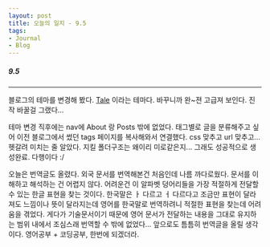 ```yaml
---
layout: post
title: 오늘의 일지 - 9.5
tags:
- Journal
- Blog
---
```




##### 9.5

---

블로그의 테마를 변경해 봤다. [Tale](https://github.com/chesterhow/tale/) 이라는 테마다. 바꾸니까 완~젼 고급져 보인다. 진작 바꿀걸 그랬다...

테마 변경 직후에는 nav에 About 랑 Posts 밖에 없었다. 태그별로 글을 분류해주고 싶어 이전 블로그에서 썼던 tags 페이지를 복사해와서 연결했다. css 맞추고 url 맞추고... 헷갈려 미치는 줄 알았다. 지킬 폴더구조는 왜이리 미로같은지... 그래도 성공적으로 생성완료. 다행이다 :/

오늘은 번역글도 올렸다. 외국 문서를 번역해본건 처음인데 나름 까다로웠다. 문서를 이해하고 해석하는 건 어렵지 않다. 어려운건 이 알파벳 덩어리들을 가장 적절하게 전달할 수 있는 한글 표현을 찾는 것이다. 한국말은 ㅏ 다르고 ㅓ 다르다고 조금만 표현이 달라져도 느낌이나 뜻이 달라지는데 영어를 한국말로 번역하려니 적절한 표현을 찾는데 어려움을 겪었다. 게다가 기술문서이기 때문에 영어 문서가 전달하는 내용을 그대로 유지하는 범위 내에서 조심스래 번역할 수 밖에 없었다... 앞으로도 틈틈히 번역글을 올릴 생각이다. 영어공부 + 코딩공부, 한번에 되겠더라.



